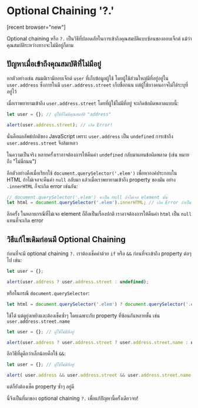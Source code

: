 # Optional Chaining '?.'

[recent browser="new"]

Optional chaining หรือ `?.` เป็นวิธีที่ปลอดภัยในการเข้าถึงคุณสมบัติแบบซ้อนของออบเจ็กต์ แม้ว่าคุณสมบัติระหว่างทางจะไม่มีอยู่ก็ตาม

## ปัญหาเมื่อเข้าถึงคุณสมบัติที่ไม่มีอยู่

ยกตัวอย่างเช่น สมมติเรามีออบเจ็กต์ `user` ที่เก็บข้อมูลผู้ใช้ โดยผู้ใช้ส่วนใหญ่มีที่อยู่อยู่ใน `user.address` ซึ่งภายในมี `user.address.street` เก็บชื่อถนน แต่ผู้ใช้บางคนอาจไม่ได้ระบุที่อยู่ไว้

เมื่อเราพยายามเข้าถึง `user.address.street` โดยที่ผู้ใช้ไม่มีที่อยู่ จะเกิดข้อผิดพลาดแบบนี้:

```js run
let user = {}; // ผู้ใช้ที่ไม่มีคุณสมบัติ "address"

alert(user.address.street); // เกิด Error!
```

นั่นคือผลลัพธ์ปกติของ JavaScript เพราะ `user.address` เป็น `undefined` การเข้าถึง `user.address.street` จึงล้มเหลว

ในความเป็นจริง หลายครั้งเราอาจต้องการให้คืนค่า `undefined` กลับมาแทนข้อผิดพลาด (เช่น หมายถึง "ไม่มีถนน") 

อีกตัวอย่างคือเมื่อเรียกใช้ `document.querySelector('.elem')` เพื่อหาองค์ประกอบใน HTML ถ้าไม่เจอจะคืนค่า `null` กลับมา แล้วเมื่อเราพยายามเข้าถึง property ของมัน อย่าง `.innerHTML` ก็จะเกิด error เช่นกัน:

```js run
// document.querySelector('.elem') จะเป็น null ถ้าไม่เจอ element นั้น
let html = document.querySelector('.elem').innerHTML; // เกิด Error ถ้าเป็น null 
```

อีกครั้ง ในหลายกรณีที่ไม่เจอ element ก็ถือเป็นเรื่องปกติ เราอาจต้องการให้คืนค่า `html` เป็น `null` แทนที่จะเกิด error

## วิธีแก้ไขเดิมก่อนมี Optional Chaining

ก่อนที่จะมี optional chaining `?.` เราต้องเช็คค่าด้วย `if` หรือ `&&` ก่อนที่จะเข้าถึง property ต่อๆ ไป เช่น:

```js
let user = {};

alert(user.address ? user.address.street : undefined);
```

หรือในกรณี `document.querySelector`:

```js run
let html = document.querySelector('.elem') ? document.querySelector('.elem').innerHTML : null;
```

ใช้ได้ แต่ดูยุ่งเหยิงและต้องเช็คซ้ำๆ โดยเฉพาะกับ property ที่ซ้อนกันหลายชั้น เช่น `user.address.street.name`

```js
let user = {}; // ผู้ใช้ไม่มีที่อยู่

alert(user.address ? user.address.street ? user.address.street.name : null : null);
```

อีกวิธีที่ดูดีกว่าเล็กน้อยคือใช้ `&&`:

```js run
let user = {}; // ผู้ใช้ไม่มีที่อยู่

alert( user.address && user.address.street && user.address.street.name ); // undefined (ไม่เกิด error)
```

แต่ก็ยังต้องเช็ค property ซ้ำๆ อยู่ดี

นี่จึงเป็นที่มาของ optional chaining `?.` เพื่อแก้ปัญหานี้ครั้งเดียวจบ!
